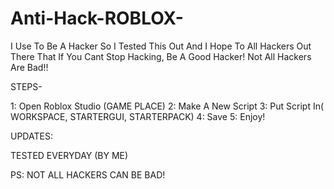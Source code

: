 Anti-Hack-ROBLOX-
=================

I Use To Be A Hacker So I Tested This Out And I Hope To All Hackers Out There That If You Cant Stop Hacking, Be A Good Hacker! Not All Hackers Are Bad!!




STEPS-

1: Open Roblox Studio (GAME PLACE)
2: Make A New Script 
3: Put Script In( WORKSPACE, STARTERGUI, STARTERPACK)
4: Save
5: Enjoy!




UPDATES:

TESTED EVERYDAY (BY ME)

PS:
NOT ALL HACKERS CAN BE BAD!
